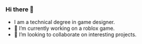 ### Hi there 👋
- I am a technical degree in game designer.
- 🔭 I’m currently working on a roblox game.
- 👯 I’m looking to collaborate on interesting projects.
<!--
**MarisolGonzales/MarisolGonzales** is a ✨ _special_ ✨ repository because its `README.md` (this file) appears on your GitHub profile.

Here are some ideas to get you started:

- 🔭 I’m currently working on ...
- 🌱 I’m currently learning ...
- 👯 I’m looking to collaborate on ...
- 🤔 I’m looking for help with ...
- 💬 Ask me about ...
- 📫 How to reach me: ...
- 😄 Pronouns: ...
- ⚡ Fun fact: ...
-->
